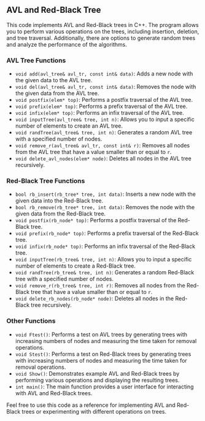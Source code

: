 ## AVL and Red-Black Tree

This code implements AVL and Red-Black trees in C++. The program allows you to perform various operations on the trees, including insertion, deletion, and tree traversal. Additionally, there are options to generate random trees and analyze the performance of the algorithms.

### AVL Tree Functions

- `void add(avl_tree& avl_tr, const int& data)`: Adds a new node with the given data to the AVL tree.
- `void del(avl_tree& avl_tr, const int& data)`: Removes the node with the given data from the AVL tree.
- `void postfix(elem* top)`: Performs a postfix traversal of the AVL tree.
- `void prefix(elem* top)`: Performs a prefix traversal of the AVL tree.
- `void infix(elem* top)`: Performs an infix traversal of the AVL tree.
- `void inputTree(avl_tree& tree, int n)`: Allows you to input a specific number of elements to create an AVL tree.
- `void randTree(avl_tree& tree, int n)`: Generates a random AVL tree with a specified number of nodes.
- `void remove_r(avl_tree& avl_tr, const int& r)`: Removes all nodes from the AVL tree that have a value smaller than or equal to `r`.
- `void delete_avl_nodes(elem* node)`: Deletes all nodes in the AVL tree recursively.

### Red-Black Tree Functions

- `bool rb_insert(rb_tree* tree, int data)`: Inserts a new node with the given data into the Red-Black tree.
- `bool rb_remove(rb_tree* tree, int data)`: Removes the node with the given data from the Red-Black tree.
- `void postfix(rb_node* top)`: Performs a postfix traversal of the Red-Black tree.
- `void prefix(rb_node* top)`: Performs a prefix traversal of the Red-Black tree.
- `void infix(rb_node* top)`: Performs an infix traversal of the Red-Black tree.
- `void inputTree(rb_tree& tree, int n)`: Allows you to input a specific number of elements to create a Red-Black tree.
- `void randTree(rb_tree& tree, int n)`: Generates a random Red-Black tree with a specified number of nodes.
- `void remove_r(rb_tree& tree, int r)`: Removes all nodes from the Red-Black tree that have a value smaller than or equal to `r`.
- `void delete_rb_nodes(rb_node* node)`: Deletes all nodes in the Red-Black tree recursively.

### Other Functions

- `void Ftest()`: Performs a test on AVL trees by generating trees with increasing numbers of nodes and measuring the time taken for removal operations.
- `void Stest()`: Performs a test on Red-Black trees by generating trees with increasing numbers of nodes and measuring the time taken for removal operations.
- `void Show()`: Demonstrates example AVL and Red-Black trees by performing various operations and displaying the resulting trees.
- `int main()`: The main function provides a user interface for interacting with AVL and Red-Black trees.

Feel free to use this code as a reference for implementing AVL and Red-Black trees or experimenting with different operations on trees.
